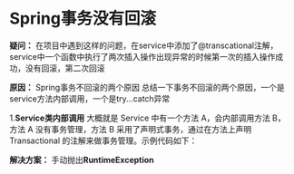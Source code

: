 # Spring事务没有回滚

**疑问：**
在项目中遇到这样的问题，在service中添加了@transcational注解，service中一个函数中执行了两次插入操作出现异常的时候第一次的插入操作成功，没有回滚，第二次回滚

**原因：**
Spring事务不回滚的两个原因
总结一下事务不回滚的两个原因，一个是service方法内部调用，一个是try...catch异常

1.**Service类内部调用**
大概就是 Service 中有一个方法 A，会内部调用方法 B， 方法 A 没有事务管理，方法 B 采用了声明式事务，通过在方法上声明 Transactional 的注解来做事务管理。示例代码如下：

**解决方案：**
手动抛出**RuntimeException**

